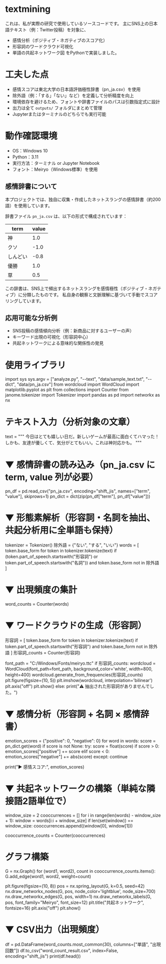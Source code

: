 # textmining
これは、私が実際の研究で使用しているソースコードです。
主にSNS上の日本語テキスト（例：Twitter投稿）を対象に、
- 感情分析（ポジティブ・ネガティブのスコア化）
- 形容詞のワードクラウド可視化
- 単語の共起ネットワーク図
をPythonで実装しました。

# 工夫した点

- 感情スコアは東北大学の日本語評価極性辞書（pn_ja.csv）を使用
- 除外語（例：「する」「ない」など）を定義して分析精度を向上
- 環境依存を避けるため、フォントや辞書ファイルのパスは引数指定式に設計
- 出力は全て `outputs/` フォルダにまとめて管理
- Jupyterまたはターミナルのどちらでも実行可能

# 動作確認環境

- OS：Windows 10
- Python：3.11
- 実行方法：ターミナル or Jupyter Notebook
- フォント：Meiryo（Windows標準）を使用

##  感情辞書について

本プロジェクトでは、独自に収集・作成したネットスラングの感情辞書（約200語）を使用しています。

辞書ファイル `pn_ja.csv` は、以下の形式で構成されています：

| term       | value |
|------------|-------|
| 神         | 1.0   |
| クソ       | -1.0  |
| しんどい    | -0.8  |
| 優勝       | 1.0   |
| 草         | 0.5   |

この辞書は、SNS上で頻出するネットスラングを感情極性（ポジティブ・ネガティブ）に分類したものです。
私自身の観察と文脈理解に基づいて手動でスコアリングしています。

##  応用可能な分析例

- SNS投稿の感情傾向分析（例：新商品に対するユーザーの声）
- キーワード出現の可視化（形容詞中心）
- 共起ネットワークによる意味的な関係性の発見


# 使用ライブラリ

import sys
sys.argv = ["analyze.py", "--text", "data/sample_text.txt", "--dict", "data/pn_ja.csv"]
from wordcloud import WordCloud
import matplotlib.pyplot as plt
from collections import Counter
from janome.tokenizer import Tokenizer
import pandas as pd
import networkx as nx

# テキスト入力（分析対象の文章）
text = """
今日はとても嬉しい日だ。新しいゲームが最高に面白くてハマった！
しかも、友達が優しくて、気分がとてもいい。これは神対応かも。
"""

# ▼ 感情辞書の読み込み（pn_ja.csv に term, value 列が必要）
pn_df = pd.read_csv("pn_ja.csv", encoding="shift_jis", names=["term", "value"], skiprows=1)
pn_dict = dict(zip(pn_df["term"], pn_df["value"]))

# ▼ 形態素解析（形容詞・名詞を抽出、共起分析用に全単語も保持）
tokenizer = Tokenizer()
除外語 = {"ない", "する", "いい"}
words = [
    token.base_form for token in tokenizer.tokenize(text)
    if (token.part_of_speech.startswith("形容詞") or token.part_of_speech.startswith("名詞"))
    and token.base_form not in 除外語
]

# ▼ 出現頻度の集計
word_counts = Counter(words)

# ▼ ワードクラウドの生成（形容詞）
形容詞 = [
    token.base_form for token in tokenizer.tokenize(text)
    if token.part_of_speech.startswith("形容詞") and token.base_form not in 除外語
]
形容詞_counts = Counter(形容詞)

font_path = "C:/Windows/Fonts/meiryo.ttc"
if 形容詞_counts:
    wordcloud = WordCloud(font_path=font_path, background_color='white', width=800, height=400)
    wordcloud.generate_from_frequencies(形容詞_counts)
    plt.figure(figsize=(10, 5))
    plt.imshow(wordcloud, interpolation='bilinear')
    plt.axis("off")
    plt.show()
else:
    print("⚠️ 抽出された形容詞がありませんでした。")

# ▼ 感情分析（形容詞 + 名詞 × 感情辞書）
emotion_scores = {"positive": 0, "negative": 0}
for word in words:
    score = pn_dict.get(word)
    if score is not None:
        try:
            score = float(score)
            if score > 0:
                emotion_scores["positive"] += score
            elif score < 0:
                emotion_scores["negative"] += abs(score)
        except:
            continue

print("▶️ 感情スコア:", emotion_scores)

# ▼ 共起ネットワークの構築（単純な隣接語2語単位で）
window_size = 2
cooccurrences = []
for i in range(len(words) - window_size + 1):
    window = words[i:i + window_size]
    if len(set(window)) == window_size:
        cooccurrences.append((window[0], window[1]))

cooccurrence_counts = Counter(cooccurrences)

# グラフ構築
G = nx.Graph()
for (word1, word2), count in cooccurrence_counts.items():
    G.add_edge(word1, word2, weight=count)

plt.figure(figsize=(10, 8))
pos = nx.spring_layout(G, k=0.5, seed=42)
nx.draw_networkx_nodes(G, pos, node_color='lightblue', node_size=700)
nx.draw_networkx_edges(G, pos, width=1)
nx.draw_networkx_labels(G, pos, font_family="Meiryo", font_size=12)
plt.title("共起ネットワーク", fontsize=16)
plt.axis("off")
plt.show()

# ▼ CSV出力（出現頻度）
df = pd.DataFrame(word_counts.most_common(30), columns=["単語", "出現回数"])
df.to_csv("word_count_result.csv", index=False, encoding="shift_jis")
print(df.head())
